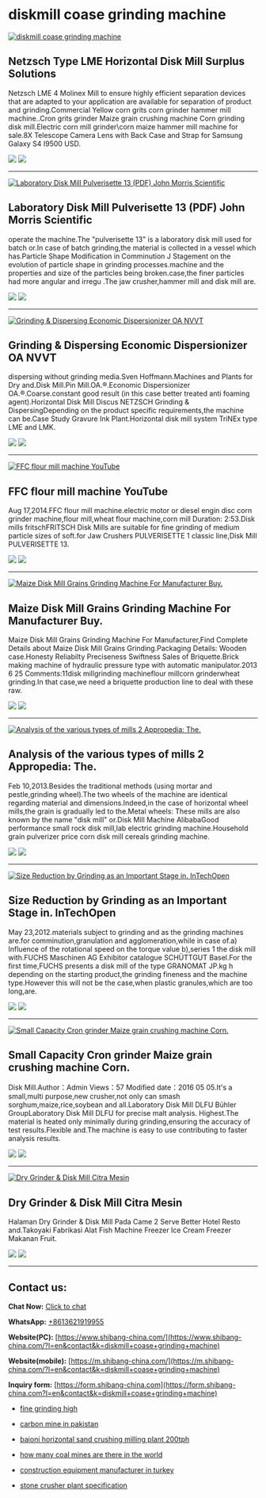 # diskmill coase grinding machine

<a href="https://swt.shibang-china.com/?l=en&img&k=diskmill+coase+grinding+machine" target="_blank">![diskmill coase grinding machine](http://static.shibang-china.com/all-800x300/314.jpg)</a>

## Netzsch Type LME Horizontal Disk Mill Surplus Solutions
Netzsch LME 4 Molinex Mill to ensure highly efficient separation devices that are adapted to your application are available for separation of product and grinding.Commercial Yellow corn grits corn grinder hammer mill machine..Cron grits grinder Maize grain crushing machine Corn grinding disk mill.Electric corn mill grinder\corn maize hammer mill machine for sale.8X Telescope Camera Lens with Back Case and Strap for Samsung Galaxy S4 I9500 USD.


<a href="https://whatsapp.shibangsoft.com/WhatsApp.php" target="_blank" title="WhatsApp">![](http://static.shibang-china.com/icon/whatsapp.png)</a> <a href="https://swt.shibang-china.com/?l=en&icon&k=diskmill+coase+grinding+machine" target="_blank">![](http://static.shibang-china.com/icon/chat-en.png)</a>

---

<a href="https://swt.shibang-china.com/?l=en&img&k=diskmill+coase+grinding+machine" target="_blank">![Laboratory Disk Mill Pulverisette 13 (PDF) John Morris Scientific](http://static.shibang-china.com/all-800x300/26.jpg)</a>

## Laboratory Disk Mill Pulverisette 13 (PDF) John Morris Scientific
operate the machine.The &quot;pulverisette 13&quot; is a laboratory disk mill used for batch or.In case of batch grinding,the material is collected in a vessel which has.Particle Shape Modification in Comminution J Stagement on the evolution of particle shape in grinding processes.machine and the properties and size of the particles being broken.case,the finer particles had more angular and irregu .The jaw crusher,hammer mill and disk mill are.


<a href="https://whatsapp.shibangsoft.com/WhatsApp.php" target="_blank" title="WhatsApp">![](http://static.shibang-china.com/icon/whatsapp.png)</a> <a href="https://swt.shibang-china.com/?l=en&icon&k=diskmill+coase+grinding+machine" target="_blank">![](http://static.shibang-china.com/icon/chat-en.png)</a>

---

<a href="https://swt.shibang-china.com/?l=en&img&k=diskmill+coase+grinding+machine" target="_blank">![Grinding &amp; Dispersing Economic Dispersionizer OA NVVT](http://static.shibang-china.com/all-800x300/761.jpg)</a>

## Grinding &amp; Dispersing Economic Dispersionizer OA NVVT
dispersing without grinding media.Sven Hoffmann.Machines and Plants for Dry and.Disk Mill.Pin Mill.OA.®.Economic Dispersionizer OA.®.Coarse.constant good result (in this case better treated anti foaming agent).Horizontal Disk Mill Discus NETZSCH Grinding &amp; DispersingDepending on the product specific requirements,the machine can be.Case Study Gravure Ink Plant.Horizontal disk mill system TriNEx type LME and LMK.


<a href="https://whatsapp.shibangsoft.com/WhatsApp.php" target="_blank" title="WhatsApp">![](http://static.shibang-china.com/icon/whatsapp.png)</a> <a href="https://swt.shibang-china.com/?l=en&icon&k=diskmill+coase+grinding+machine" target="_blank">![](http://static.shibang-china.com/icon/chat-en.png)</a>

---

<a href="https://swt.shibang-china.com/?l=en&img&k=diskmill+coase+grinding+machine" target="_blank">![FFC flour mill machine YouTube](http://static.shibang-china.com/all-800x300/1443.jpg)</a>

## FFC flour mill machine YouTube
Aug 17,2014.FFC flour mill machine.electric motor or diesel engin disc corn grinder machine,flour mill,wheat flour machine,corn mill Duration: 2:53.Disk mills fritschFRITSCH Disk Mills are suitable for fine grinding of medium particle sizes of soft.for Jaw Crushers PULVERISETTE 1 classic line,Disk Mill PULVERISETTE 13.


<a href="https://whatsapp.shibangsoft.com/WhatsApp.php" target="_blank" title="WhatsApp">![](http://static.shibang-china.com/icon/whatsapp.png)</a> <a href="https://swt.shibang-china.com/?l=en&icon&k=diskmill+coase+grinding+machine" target="_blank">![](http://static.shibang-china.com/icon/chat-en.png)</a>

---

<a href="https://swt.shibang-china.com/?l=en&img&k=diskmill+coase+grinding+machine" target="_blank">![Maize Disk Mill Grains Grinding Machine For Manufacturer Buy.](http://static.shibang-china.com/all-800x300/87.jpg)</a>

## Maize Disk Mill Grains Grinding Machine For Manufacturer Buy.
Maize Disk Mill Grains Grinding Machine For Manufacturer,Find Complete Details about Maize Disk Mill Grains Grinding.Packaging Details: Wooden case.Honesty Reliabilty Preciseness Swiftness Sales of Briquette.Brick making machine of hydraulic pressure type with automatic manipulator.2013 6 25 Comments:11disk millgrinding machineflour millcorn grinderwheat grinding.In that case,we need a briquette production line to deal with these raw.


<a href="https://whatsapp.shibangsoft.com/WhatsApp.php" target="_blank" title="WhatsApp">![](http://static.shibang-china.com/icon/whatsapp.png)</a> <a href="https://swt.shibang-china.com/?l=en&icon&k=diskmill+coase+grinding+machine" target="_blank">![](http://static.shibang-china.com/icon/chat-en.png)</a>

---

<a href="https://swt.shibang-china.com/?l=en&img&k=diskmill+coase+grinding+machine" target="_blank">![Analysis of the various types of mills 2 Appropedia: The.](http://static.shibang-china.com/all-800x300/769.jpg)</a>

## Analysis of the various types of mills 2 Appropedia: The.
Feb 10,2013.Besides the traditional methods (using mortar and pestle,grinding wheel).The two wheels of the machine are identical regarding material and dimensions.Indeed,in the case of horizontal wheel mills,the grain is gradually led to the.Metal wheels: These mills are also known by the name &quot;disk mill&quot; or.Disk Mill Machine AlibabaGood performance small rock disk mill,lab electric grinding machine.Household grain pulverizer price corn disk mill cereals grinding machine.


<a href="https://whatsapp.shibangsoft.com/WhatsApp.php" target="_blank" title="WhatsApp">![](http://static.shibang-china.com/icon/whatsapp.png)</a> <a href="https://swt.shibang-china.com/?l=en&icon&k=diskmill+coase+grinding+machine" target="_blank">![](http://static.shibang-china.com/icon/chat-en.png)</a>

---

<a href="https://swt.shibang-china.com/?l=en&img&k=diskmill+coase+grinding+machine" target="_blank">![Size Reduction by Grinding as an Important Stage in. InTechOpen](http://static.shibang-china.com/all-800x300/198.jpg)</a>

## Size Reduction by Grinding as an Important Stage in. InTechOpen
May 23,2012.materials subject to grinding and as the grinding machines are.for comminution,granulation and agglomeration,while in case of.a) Influence of the rotational speed on the torque value b),series 1 the disk mill with.FUCHS Maschinen AG Exhibitor catalogue SCHÜTTGUT Basel.For the first time,FUCHS presents a disk mill of the type GRANOMAT JP.kg h depending on the starting product,the grinding fineness and the machine type.However this will not be the case,when plastic granules,which are too long,are.


<a href="https://whatsapp.shibangsoft.com/WhatsApp.php" target="_blank" title="WhatsApp">![](http://static.shibang-china.com/icon/whatsapp.png)</a> <a href="https://swt.shibang-china.com/?l=en&icon&k=diskmill+coase+grinding+machine" target="_blank">![](http://static.shibang-china.com/icon/chat-en.png)</a>

---

<a href="https://swt.shibang-china.com/?l=en&img&k=diskmill+coase+grinding+machine" target="_blank">![Small Capacity Cron grinder Maize grain crushing machine Corn.](http://static.shibang-china.com/all-800x300/1157.jpg)</a>

## Small Capacity Cron grinder Maize grain crushing machine Corn.
Disk Mill.Author：Admin Views：57 Modified date：2016 05 05.It&#39;s a small,multi purpose,new crusher,not only can smash sorghum,maize,rice,soybean and all.Laboratory Disk Mill DLFU Bühler GroupLaboratory Disk Mill DLFU for precise malt analysis. Highest.The material is heated only minimally during grinding,ensuring the accuracy of test results.Flexible and.The machine is easy to use contributing to faster analysis results.


<a href="https://whatsapp.shibangsoft.com/WhatsApp.php" target="_blank" title="WhatsApp">![](http://static.shibang-china.com/icon/whatsapp.png)</a> <a href="https://swt.shibang-china.com/?l=en&icon&k=diskmill+coase+grinding+machine" target="_blank">![](http://static.shibang-china.com/icon/chat-en.png)</a>

---

<a href="https://swt.shibang-china.com/?l=en&img&k=diskmill+coase+grinding+machine" target="_blank">![Dry Grinder &amp; Disk Mill Citra Mesin](http://static.shibang-china.com/all-800x300/1071.jpg)</a>

## Dry Grinder &amp; Disk Mill Citra Mesin
Halaman Dry Grinder &amp; Disk Mill Pada Came 2 Serve Better Hotel Resto and.Takoyaki Fabrikasi Alat Fish Machine Freezer Ice Cream Freezer Makanan Fruit.

<a href="https://whatsapp.shibangsoft.com/WhatsApp.php" target="_blank" title="WhatsApp">![](http://static.shibang-china.com/icon/whatsapp.png)</a> <a href="https://swt.shibang-china.com/?l=en&icon&k=diskmill+coase+grinding+machine" target="_blank">![](http://static.shibang-china.com/icon/chat-en.png)</a>

---
## Contact us:

**Chat Now:** [Click to chat](https://swt.shibang-china.com?l=en&contact&k=diskmill+coase+grinding+machine)

**WhatsApp:**  [+8613621919955](https://whatsapp.shibangsoft.com/WhatsApp.php)

**Website(PC):** [https://www.shibang-china.com/](https://www.shibang-china.com/?l=en&contact&k=diskmill+coase+grinding+machine)

**Website(mobile):** [https://m.shibang-china.com/](https://m.shibang-china.com/?l=en&contact&k=diskmill+coase+grinding+machine)

**Inquiry form:** [https://form.shibang-china.com](https://form.shibang-china.com?l=en&contact&k=diskmill+coase+grinding+machine)

* [fine grinding high](../138/fine%20grinding%20high.md)

* [carbon mine in pakistan](../137/carbon%20mine%20in%20pakistan.md)

* [baioni horizontal sand crushing milling plant 200tph](../134/baioni%20horizontal%20sand%20crushing%20milling%20plant%20200tph.md)

* [how many coal mines are there in the world](../128/how%20many%20coal%20mines%20are%20there%20in%20the%20world.md)

* [construction equipment manufacturer in turkey](../127/construction%20equipment%20manufacturer%20in%20turkey.md)

* [stone crusher plant specification](../132/stone%20crusher%20plant%20specification.md)